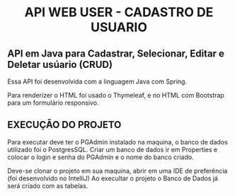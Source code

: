 <center><h1>API WEB USER - CADASTRO DE USUARIO</h1></center>

<h2>API em Java para Cadastrar, Selecionar, Editar e Deletar usúario (CRUD)</h2>
  
 Essa API foi desenvolvida com a linguagem Java com Spring.
  
 Para renderizer o HTML foi usado o Thymeleaf, e no HTML com Bootstrap para um formulário responsivo. 
  
  <h2>EXECUÇÃO DO PROJETO</h2>
  
  Para executar deve ter o PGAdmin instalado na maquina, o banco de dados utilizado foi o PostgresSQL.
  Criar um banco de dados ir em Properties e colocar o login e senha do PGAdmin e o nome do banco criado.
  
  Deve-se clonar o projeto em sua maquina, abrir em uma IDE de preferência (foi desenvolvido no IntelliJ)
  Ao execultar o projeto o Banco de Dados já será criado com as tabelas.
